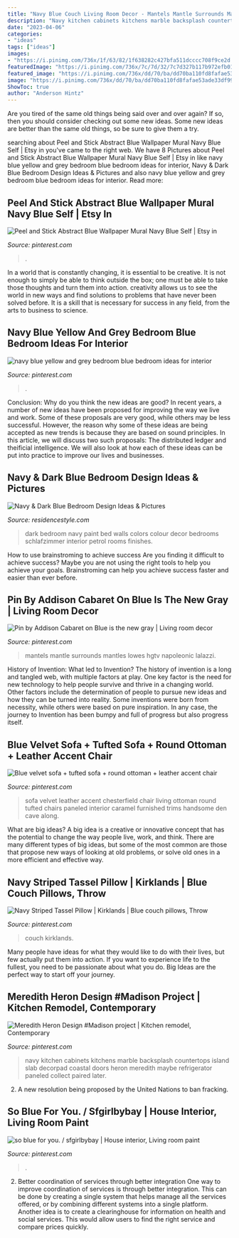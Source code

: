 ```yaml
---
title: "Navy Blue Couch Living Room Decor - Mantels Mantle Surrounds Mantles Lowes Hgtv Napoleonic Lalazzi"
description: "Navy kitchen cabinets kitchens marble backsplash countertops island slab decorpad coastal doors heron meredith maybe refrigerator paneled collect paired later"
date: "2023-04-06"
categories:
- "ideas"
tags: ["ideas"]
images:
- "https://i.pinimg.com/736x/1f/63/82/1f638282c427bfa511dcccc708f9ce2d.jpg"
featuredImage: "https://i.pinimg.com/736x/7c/7d/32/7c7d327b117b972efb01e502654c37f2.jpg"
featured_image: "https://i.pinimg.com/736x/dd/70/ba/dd70ba110fd8fafae53ade33df9972ee.jpg"
image: "https://i.pinimg.com/736x/dd/70/ba/dd70ba110fd8fafae53ade33df9972ee.jpg"
ShowToc: true
author: "Anderson Hintz"
---
```



Are you tired of the same old things being said over and over again? If so, then you should consider checking out some new ideas. Some new ideas are better than the same old things, so be sure to give them a try.

	

		
searching about Peel and Stick Abstract Blue Wallpaper Mural Navy Blue Self | Etsy in you've came to the right web. We have 8 Pictures about Peel and Stick Abstract Blue Wallpaper Mural Navy Blue Self | Etsy in like navy blue yellow and grey bedroom blue bedroom ideas for interior, Navy &amp; Dark Blue Bedroom Design Ideas &amp; Pictures and also navy blue yellow and grey bedroom blue bedroom ideas for interior. Read more:
		
    
## Peel And Stick Abstract Blue Wallpaper Mural Navy Blue Self | Etsy In

<img loading=lazy src="https://i.pinimg.com/736x/7c/7d/32/7c7d327b117b972efb01e502654c37f2.jpg" onerror="this.onerror=null;this.src='https://tse3.mm.bing.net/th?id=OIP.NIZmw3eWiiQ6hNRNKxvMTwHaKQ&amp;pid=15.1';" alt="Peel and Stick Abstract Blue Wallpaper Mural Navy Blue Self | Etsy in">

_Source: pinterest.com_

>. 

	

In a world that is constantly changing, it is essential to be creative. It is not enough to simply be able to think outside the box; one must be able to take those thoughts and turn them into action. creativity allows us to see the world in new ways and find solutions to problems that have never been solved before. It is a skill that is necessary for success in any field, from the arts to business to science.

    
## Navy Blue Yellow And Grey Bedroom Blue Bedroom Ideas For Interior

<img loading=lazy src="https://i.pinimg.com/736x/1f/63/82/1f638282c427bfa511dcccc708f9ce2d.jpg" onerror="this.onerror=null;this.src='https://tse2.mm.bing.net/th?id=OIP.uu5lRY7vVyRTbI3_WPUAbAHaJ3&amp;pid=15.1';" alt="navy blue yellow and grey bedroom blue bedroom ideas for interior">

_Source: pinterest.com_

>. 

	

Conclusion: Why do you think the new ideas are good?
In recent years, a number of new ideas have been proposed for improving the way we live and work. Some of these proposals are very good, while others may be less successful. However, the reason why some of these ideas are being accepted as new trends is because they are based on sound principles. In this article, we will discuss two such proposals: The distributed ledger and theificial intelligence. We will also look at how each of these ideas can be put into practice to improve our lives and businesses.

    
## Navy &amp; Dark Blue Bedroom Design Ideas &amp; Pictures

<img loading=lazy src="http://residencestyle.com/wp-content/uploads/2014/10/Paint-Finishes.jpg" onerror="this.onerror=null;this.src='https://tse3.mm.bing.net/th?id=OIP.M5VanJCGNVY78Bdi2I4lTQHaLH&amp;pid=15.1';" alt="Navy &amp; Dark Blue Bedroom Design Ideas &amp; Pictures">

_Source: residencestyle.com_

>dark bedroom navy paint bed walls colors colour decor bedrooms schlafzimmer interior petrol rooms finishes. 

	

How to use brainstroming to achieve success
Are you finding it difficult to achieve success? Maybe you are not using the right tools to help you achieve your goals. Brainstroming can help you achieve success faster and easier than ever before.

    
## Pin By Addison Cabaret On Blue Is The New Gray | Living Room Decor

<img loading=lazy src="https://i.pinimg.com/736x/d7/c1/e8/d7c1e8d0fea4d2745f49eefbc7fb52cb.jpg" onerror="this.onerror=null;this.src='https://tse2.mm.bing.net/th?id=OIP.yXrszKyOAknZoQHwVTXcnAHaLH&amp;pid=15.1';" alt="Pin by Addison Cabaret on Blue is the new gray | Living room decor">

_Source: pinterest.com_

>mantels mantle surrounds mantles lowes hgtv napoleonic lalazzi. 

	

History of Invention: What led to Invention?
The history of invention is a long and tangled web, with multiple factors at play. One key factor is the need for new technology to help people survive and thrive in a changing world. Other factors include the determination of people to pursue new ideas and how they can be turned into reality. Some inventions were born from necessity, while others were based on pure inspiration. In any case, the journey to Invention has been bumpy and full of progress but also progress itself.

    
## Blue Velvet Sofa + Tufted Sofa + Round Ottoman + Leather Accent Chair

<img loading=lazy src="https://i.pinimg.com/736x/82/3e/fa/823efaad4cb93d896d2c5ba841f177a5.jpg" onerror="this.onerror=null;this.src='https://tse2.mm.bing.net/th?id=OIP.yWozboU3z_TYoRik33fBxQHaKI&amp;pid=15.1';" alt="Blue velvet sofa + tufted sofa + round ottoman + leather accent chair">

_Source: pinterest.com_

>sofa velvet leather accent chesterfield chair living ottoman round tufted chairs paneled interior caramel furnished trims handsome den cave along. 

	

What are big ideas?
A big idea is a creative or innovative concept that has the potential to change the way people live, work, and think. There are many different types of big ideas, but some of the most common are those that propose new ways of looking at old problems, or solve old ones in a more efficient and effective way.

    
## Navy Striped Tassel Pillow | Kirklands | Blue Couch Pillows, Throw

<img loading=lazy src="https://i.pinimg.com/736x/dd/70/ba/dd70ba110fd8fafae53ade33df9972ee.jpg" onerror="this.onerror=null;this.src='https://tse4.mm.bing.net/th?id=OIP.CFWXojAAnP3oH11jut9wjwHaHa&amp;pid=15.1';" alt="Navy Striped Tassel Pillow | Kirklands | Blue couch pillows, Throw">

_Source: pinterest.com_

>couch kirklands. 

	

Many people have ideas for what they would like to do with their lives, but few actually put them into action. If you want to experience life to the fullest, you need to be passionate about what you do. Big Ideas are the perfect way to start off your journey.

    
## Meredith Heron Design #Madison Project | Kitchen Remodel, Contemporary

<img loading=lazy src="https://i.pinimg.com/736x/5a/6b/cf/5a6bcf89c52049be193849eaa8c0b0e3.jpg" onerror="this.onerror=null;this.src='https://tse1.mm.bing.net/th?id=OIP.DhEZeqYIOTNXzQKmjM2klQHaJ4&amp;pid=15.1';" alt="Meredith Heron Design #Madison project | Kitchen remodel, Contemporary">

_Source: pinterest.com_

>navy kitchen cabinets kitchens marble backsplash countertops island slab decorpad coastal doors heron meredith maybe refrigerator paneled collect paired later. 

	

2. A new resolution being proposed by the United Nations to ban fracking.

    
## So Blue For You. / Sfgirlbybay | House Interior, Living Room Paint

<img loading=lazy src="https://i.pinimg.com/736x/73/ad/e2/73ade26358f8a48e678c54050759626d.jpg" onerror="this.onerror=null;this.src='https://tse2.mm.bing.net/th?id=OIP.QqjqKDo0tDDnkyDFEwbvaQHaIt&amp;pid=15.1';" alt="so blue for you. / sfgirlbybay | House interior, Living room paint">

_Source: pinterest.com_

>. 

	

2) Better coordination of services through better integration
One way to improve coordination of services is through better integration. This can be done by creating a single system that helps manage all the services offered, or by combining different systems into a single platform. Another idea is to create a clearinghouse for information on health and social services. This would allow users to find the right service and compare prices quickly.

